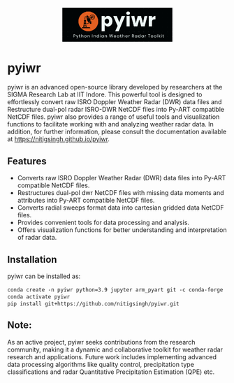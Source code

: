 

<p align="center">
  <img src="pyiwr.png" alt="pyiwr" width="50%">
</p>






# pyiwr

pyiwr is an advanced open-source library developed by researchers at the SIGMA Research Lab at IIT Indore. This powerful tool is designed to effortlessly convert raw ISRO Doppler Weather Radar (DWR) data files and Restructure dual-pol radar ISRO-DWR NetCDF files into Py-ART compatible NetCDF files. pyiwr also provides a range of useful tools and visualization functions to facilitate working with and analyzing weather radar data. In addition, for further information, please consult the documentation available at https://nitigsingh.github.io/pyiwr.

## Features

- Converts raw ISRO Doppler Weather Radar (DWR) data files into Py-ART compatible NetCDF files.
- Restructures dual-pol dwr NetCDF files with missing data moments and attributes into Py-ART compatible NetCDF files.
- Converts radial sweeps format data into cartesian gridded data NetCDF files.
- Provides convenient tools for data processing and analysis.
- Offers visualization functions for better understanding and interpretation of radar data.

## Installation

pyiwr can be installed as:
```shell
conda create -n pyiwr python=3.9 jupyter arm_pyart git -c conda-forge
conda activate pyiwr
pip install git+https://github.com/nitigsingh/pyiwr.git
```

## Note:
As an active project, pyiwr seeks contributions from the research community, making it a dynamic and collaborative toolkit for weather radar research and applications. Future work includes implementing advanced data processing algorithms like quality control, precipitation type classifications and radar Quantitative Precipitation Estimation (QPE) etc.

